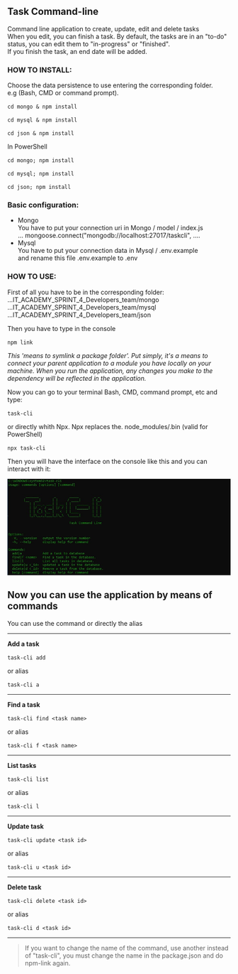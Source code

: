 ## Task Command-line

Command line application to create, update, edit and delete tasks  
When you edit, you can finish a task. 
By default, the tasks are in an "to-do" status, you can edit them to "in-progress" or "finished".  
If you finish the task, an end date will be added.


### HOW TO INSTALL:

Choose the data persistence to use entering the corresponding folder.   
e.g (Bash, CMD or command prompt).  

```
cd mongo & npm install  
```
```
cd mysql & npm install  
```
```
cd json & npm install  
```
In PowerShell
```
cd mongo; npm install
```
```
cd mysql; npm install
```
```
cd json; npm install
```

### Basic configuration:
- Mongo   
You have to put your connection uri in Mongo / model / index.js   
... mongoose.connect("mongodb://localhost:27017/taskcli", ....
- Mysql   
You have to put your connection data in Mysql / .env.example   
and rename this file .env.example to .env


### HOW TO USE:

First of all you have to be in the corresponding folder:   
...IT_ACADEMY_SPRINT_4_Developers_team/mongo   
...IT_ACADEMY_SPRINT_4_Developers_team/mysql   
...IT_ACADEMY_SPRINT_4_Developers_team/json   

Then you have to type in the console   
```
npm link
```
_This 'means to symlink a package folder'. Put simply, it's a means to connect your parent application to a module you have locally on your machine. When you run the application, any changes you make to the dependency will be reflected in the application._

Now you can go to your terminal Bash, CMD, command prompt, etc and type:
```
task-cli
```

or directly whith Npx. Npx replaces the. node_modules/.bin (valid for PowerShell)

```
npx task-cli
```

Then you will have the interface on the console like this and you can interact with it:


![Screenshot](screenshot.jpg)


## Now you can use the application by means of commands
You can use the command or directly the alias   

---
**Add a task**  
```
task-cli add
```
or alias   
```
task-cli a
```
---
**Find a task**  
```
task-cli find <task name>
```
or alias   
```
task-cli f <task name>
```
---

**List tasks** 
```
task-cli list
```
or alias   
```
task-cli l
```
---
**Update task** 
```
task-cli update <task id>
```
or alias   
```
task-cli u <task id>
```
---
**Delete task** 
```
task-cli delete <task id>
```
or alias   
```
task-cli d <task id>
```



---
>If you want to change the name of the command, use another instead of "task-cli", you must change the name in the package.json and do npm-link again.
